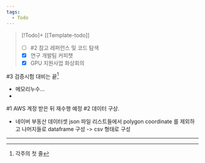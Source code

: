```yaml
---
tags:
  - Todo
---
```


>[!Todo]+ [[Template-todo]]
>- [ ] #2 참고 레퍼런스 및 코드 탐색
>- [x] 연구 개발팀 커피챗
>- [x] GPU 지원사업 화상회의


#3 검증시험 대비는 끝[^1]
- 메모리누수...
- 
#1 AWS 계정 받은 뒤 재수행 예정
#2 데이터 구상. 
- 네이버 부동산 데이터셋 json 파일 리스트들에서 polygon coordinate 를 제외하고 나머지들로 dataframe 구성 -> csv 형태로 구성

---
[^1]: 각주의 첫 줄






